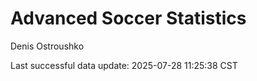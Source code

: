 # Advanced Soccer Statistics
Denis Ostroushko

<!-- gfm -->

Last successful data update: 2025-07-28 11:25:38 CST
